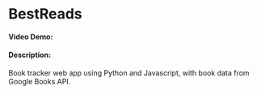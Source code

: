 # BestReads
#### Video Demo:  <URL HERE>
#### Description:
Book tracker web app using Python and Javascript, with book data from Google Books API.